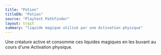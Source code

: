 ```yaml
---
title: "Potion"
titleEN: "Potion"
source: "Playtest Pathfinder"
layout: trait
summary: "liquide magique utilisé par une Activation physique"
---
```

Une créature active et consomme ces liquides magiques en les buvant au cours d'une Activation physique.
